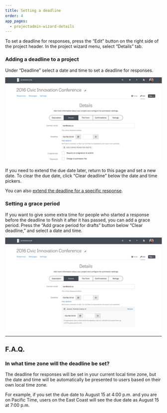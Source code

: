 ```yaml
---
title: Setting a deadline
order: 4
app_pages:
  - projectadmin-wizard-details
---
```


To set a deadline for responses, press the &ldquo;Edit&rdquo; button on the right side of the project header. In the project wizard menu, select &ldquo;Details&rdquo; tab.

### Adding a deadline to a project

Under &ldquo;Deadline&rdquo; select a date and time to set a deadline for responses.

![Setting a deadline.](../images/deadline_1.png)

If you need to extend the due date later, return to this page and set a new date. To clear the due date, click &ldquo;Clear deadline&rdquo; below the date and time pickers.

You can also [extend the deadline for a specific response](../responses/providing_support_to_respondents.html#extending-the-deadline-for-a-draft).

### Setting a grace period

If you want to give some extra time for people who started a response before the deadline to finish it after it has passed, you can add a grace period. Press the &ldquo;Add grace period for drafts&rdquo; button below &ldquo;Clear deadline,&rdquo; and select a date and time.

![Adding a grace period.](../images/deadline_2.png)

---

## F.A.Q.

### In what time zone will the deadline be set?
The deadline for responses will be set in your current local time zone, but the date and time will be automatically be presented to users based on their own local time zone.

For example, if you set the due date to August 15 at 4:00 p.m. and you are on Pacific Time, users on the East Coast will see the due date as August 15 at 7:00 p.m.
